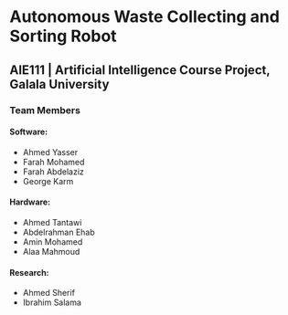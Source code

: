 # Autonomous Waste Collecting and Sorting Robot
## AIE111 | Artificial Intelligence Course Project, Galala University

### Team Members
#### Software:
- Ahmed Yasser
- Farah Mohamed
- Farah Abdelaziz
- George Karm
#### Hardware:
- Ahmed Tantawi
- Abdelrahman Ehab
- Amin Mohamed
- Alaa Mahmoud 
#### Research:
- Ahmed Sherif
- Ibrahim Salama
